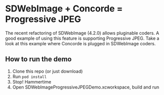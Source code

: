 # SDWebImage + Concorde = Progressive JPEG

The recent refactoring of SDWebImage (4.2.0) allows pluginable coders. 
A good example of using this feature is supporting Progressive JPEG.
Take a look at this example where Concorde is plugged in SDWebImage coders.

## How to run the demo

1. Clone this repo (or just download)
2. Run `pod install`
3. Stop! Hammertime
4. Open SDWebImageProgressiveJPEGDemo.xcworkspace, build and run
